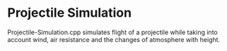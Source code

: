 # Projectile Simulation

Projectile-Simulation.cpp simulates flight of a projectile while taking into account wind, air resistance and the changes of atmosphere with height.